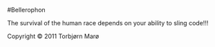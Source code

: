 #Bellerophon

The survival of the human race depends on your ability to sling code!!!

Copyright &copy; 2011 Torbj&oslash;rn Mar&oslash;
